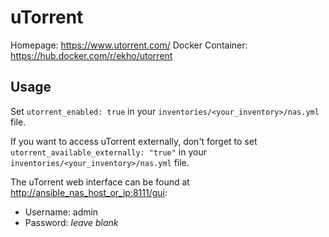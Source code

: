 
# uTorrent

Homepage: <https://www.utorrent.com/>
Docker Container: <https://hub.docker.com/r/ekho/utorrent>

## Usage

Set `utorrent_enabled: true` in your `inventories/<your_inventory>/nas.yml` file.

If you want to access uTorrent externally, don't forget to set `utorrent_available_externally: "true"` in your `inventories/<your_inventory>/nas.yml` file.

The uTorrent web interface can be found at <http://ansible_nas_host_or_ip:8111/gui>:

- Username: admin
- Password: *leave blank*
